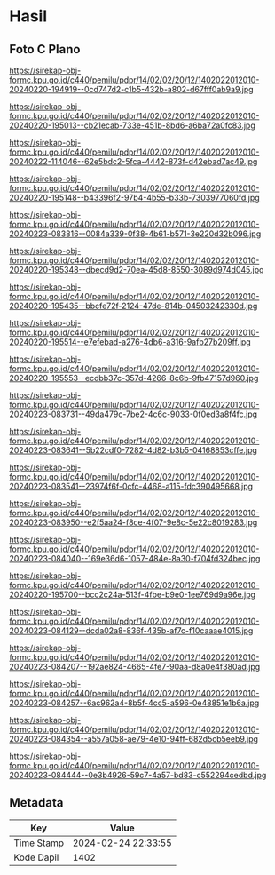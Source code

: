 # Hasil

## Foto C Plano

https://sirekap-obj-formc.kpu.go.id/c440/pemilu/pdpr/14/02/02/20/12/1402022012010-20240220-194919--0cd747d2-c1b5-432b-a802-d67fff0ab9a9.jpg

https://sirekap-obj-formc.kpu.go.id/c440/pemilu/pdpr/14/02/02/20/12/1402022012010-20240220-195013--cb21ecab-733e-451b-8bd6-a6ba72a0fc83.jpg

https://sirekap-obj-formc.kpu.go.id/c440/pemilu/pdpr/14/02/02/20/12/1402022012010-20240222-114046--62e5bdc2-5fca-4442-873f-d42ebad7ac49.jpg

https://sirekap-obj-formc.kpu.go.id/c440/pemilu/pdpr/14/02/02/20/12/1402022012010-20240220-195148--b43396f2-97b4-4b55-b33b-7303977060fd.jpg

https://sirekap-obj-formc.kpu.go.id/c440/pemilu/pdpr/14/02/02/20/12/1402022012010-20240223-083816--0084a339-0f38-4b61-b571-3e220d32b096.jpg

https://sirekap-obj-formc.kpu.go.id/c440/pemilu/pdpr/14/02/02/20/12/1402022012010-20240220-195348--dbecd9d2-70ea-45d8-8550-3089d974d045.jpg

https://sirekap-obj-formc.kpu.go.id/c440/pemilu/pdpr/14/02/02/20/12/1402022012010-20240220-195435--bbcfe72f-2124-47de-814b-04503242330d.jpg

https://sirekap-obj-formc.kpu.go.id/c440/pemilu/pdpr/14/02/02/20/12/1402022012010-20240220-195514--e7efebad-a276-4db6-a316-9afb27b209ff.jpg

https://sirekap-obj-formc.kpu.go.id/c440/pemilu/pdpr/14/02/02/20/12/1402022012010-20240220-195553--ecdbb37c-357d-4266-8c6b-9fb47157d960.jpg

https://sirekap-obj-formc.kpu.go.id/c440/pemilu/pdpr/14/02/02/20/12/1402022012010-20240223-083731--49da479c-7be2-4c6c-9033-0f0ed3a8f4fc.jpg

https://sirekap-obj-formc.kpu.go.id/c440/pemilu/pdpr/14/02/02/20/12/1402022012010-20240223-083641--5b22cdf0-7282-4d82-b3b5-04168853cffe.jpg

https://sirekap-obj-formc.kpu.go.id/c440/pemilu/pdpr/14/02/02/20/12/1402022012010-20240223-083541--23974f6f-0cfc-4468-a115-fdc390495668.jpg

https://sirekap-obj-formc.kpu.go.id/c440/pemilu/pdpr/14/02/02/20/12/1402022012010-20240223-083950--e2f5aa24-f8ce-4f07-9e8c-5e22c8019283.jpg

https://sirekap-obj-formc.kpu.go.id/c440/pemilu/pdpr/14/02/02/20/12/1402022012010-20240223-084040--169e36d6-1057-484e-8a30-f704fd324bec.jpg

https://sirekap-obj-formc.kpu.go.id/c440/pemilu/pdpr/14/02/02/20/12/1402022012010-20240220-195700--bcc2c24a-513f-4fbe-b9e0-1ee769d9a96e.jpg

https://sirekap-obj-formc.kpu.go.id/c440/pemilu/pdpr/14/02/02/20/12/1402022012010-20240223-084129--dcda02a8-836f-435b-af7c-f10caaae4015.jpg

https://sirekap-obj-formc.kpu.go.id/c440/pemilu/pdpr/14/02/02/20/12/1402022012010-20240223-084207--192ae824-4665-4fe7-90aa-d8a0e4f380ad.jpg

https://sirekap-obj-formc.kpu.go.id/c440/pemilu/pdpr/14/02/02/20/12/1402022012010-20240223-084257--6ac962a4-8b5f-4cc5-a596-0e48851e1b6a.jpg

https://sirekap-obj-formc.kpu.go.id/c440/pemilu/pdpr/14/02/02/20/12/1402022012010-20240223-084354--a557a058-ae79-4e10-94ff-682d5cb5eeb9.jpg

https://sirekap-obj-formc.kpu.go.id/c440/pemilu/pdpr/14/02/02/20/12/1402022012010-20240223-084444--0e3b4926-59c7-4a57-bd83-c552294cedbd.jpg


## Metadata

| Key        | Value               |
| ---------- | ------------------- |
| Time Stamp | 2024-02-24 22:33:55 |
| Kode Dapil | 1402                |



